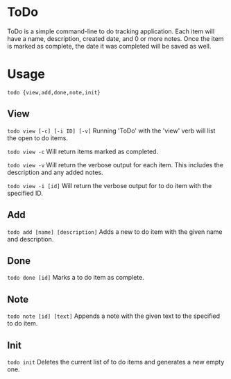 # ToDo
ToDo is a simple command-line to do tracking application. Each item will have a name, description, created date, and 0 or more notes. Once the item is marked as complete, the date it was completed will be saved as well.

# Usage
`todo {view,add,done,note,init}`

## View
`todo view [-c] [-i ID] [-v]`
Running 'ToDo' with the 'view' verb will list the open to do items.

`todo view -c`
Will return items marked as completed.

`todo view -v`
Will return the verbose output for each item. This includes the description and any added notes.

`todo view -i [id]`
Will return the verbose output for to do item with the specified ID.

## Add
`todo add [name] [description]`
Adds a new to do item with the given name and description.

## Done
`todo done [id]`
Marks a to do item as complete.

## Note
`todo note [id] [text]`
Appends a note with the given text to the specified to do item.

## Init
`todo init`
Deletes the current list of to do items and generates a new empty one.
